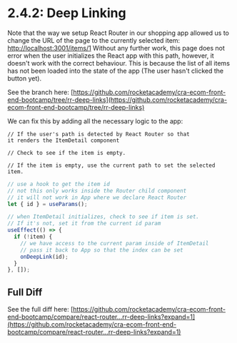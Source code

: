 # 2.4.2: Deep Linking

Note that the way we setup React Router in our shopping app allowed us to change the URL of the page to the currently selected item: [http://localhost:3001/items/1](http://localhost:3001/items/1) Without any further work, this page does not error when the user initializes the React app with this path, however, it doesn't work with the correct behaviour. This is because the list of all items has not been loaded into the state of the app \(The user hasn't clicked the button yet\).

See the branch here: [https://github.com/rocketacademy/cra-ecom-front-end-bootcamp/tree/rr-deep-links](https://github.com/rocketacademy/cra-ecom-front-end-bootcamp/tree/rr-deep-links)

We can fix this by adding all the necessary logic to the app:

```text
// If the user's path is detected by React Router so that
it renders the ItemDetail component

// Check to see if the item is empty.

// If the item is empty, use the current path to set the selected item.
```

```jsx
// use a hook to get the item id
// not this only works inside the Router child component
// it will not work in App where we declare React Router
let { id } = useParams();
```

```jsx
// when ItemDetail initializes, check to see if item is set.
// If it's not, set it from the current id param
useEffect(() => {
  if (!item) {
    // we have access to the current param inside of ItemDetail
    // pass it back to App so that the index can be set
    onDeepLink(id);
  }
}, []);
```

## Full Diff

See the full diff here: [https://github.com/rocketacademy/cra-ecom-front-end-bootcamp/compare/react-router...rr-deep-links?expand=1](https://github.com/rocketacademy/cra-ecom-front-end-bootcamp/compare/react-router...rr-deep-links?expand=1)
